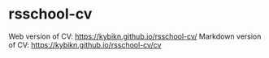 # rsschool-cv
Web version of CV: https://kybikn.github.io/rsschool-cv/
Markdown version of CV: https://kybikn.github.io/rsschool-cv/cv
